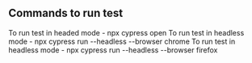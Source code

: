 Commands to run test
------------------------
To run test in headed mode - npx cypress open 
To run test in headless mode - npx cypress run --headless --browser chrome
To run test in headless mode - npx cypress run --headless --browser firefox
